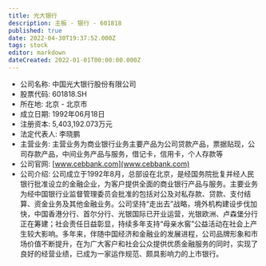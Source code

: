 ```yaml
---
title: 光大银行
description: 主板 - 银行 - 601818
published: true
date: 2022-04-30T19:37:52.000Z
tags: stock
editor: markdown
dateCreated: 2022-01-01T00:00:00.000Z
---
```


- 公司名称: 中国光大银行股份有限公司
- 股票代码: 601818.SH
- 所在地: 北京 - 北京市
- 成立日期: 1992年06月18日
- 注册资本: 5,403,192.073万元
- 法定代表人: 李晓鹏
- 主营业务: 主营业务为商业银行业务主要产品为公司贷款产品，票据贴现，公司存款产品，中间业务产品与服务，借记卡，信用卡，个人存款等
- 公司官网: [www.cebbank.com](www.cebbank.com)
- 公司介绍: 公司成立于1992年8月，总部设在北京，是经国务院批复并经人民银行批准设立的金融企业，为客户提供全面的商业银行产品与服务。主要业务为经中国银行业监督管理委员会批准的包括对公及对私存款、贷款、支付结算、资金业务及其他金融业务。公司坚持“走出去”战略，境外机构建设步伐加快，中国香港分行、首尔分行、光银国际已开业运营，光银欧洲、卢森堡分行正在筹建；社会责任日益彰显，持续多年支持“母亲水窖”公益活动在社会上产生较大影响。多年来，伴随中国经济和金融业的发展进程，公司品牌形象和市场价值不断提升，在为广大客户和社会公众提供优质金融服务的同时，实现了良好的经营业绩，已成为一家运作规范、颇具影响力的上市银行。


